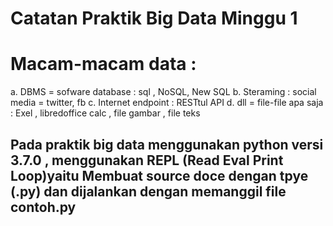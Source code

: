 # Catatan Praktik Big Data Minggu 1
# Macam-macam data : 
a. DBMS = sofware database : sql , NoSQL, New SQL
b. Steraming : social media = twitter, fb
c. Internet endpoint : RESTtul API
d. dll = file-file apa saja : Exel , libredoffice calc , file gambar , file teks
## Pada praktik big data menggunakan python versi 3.7.0 , menggunakan REPL (Read Eval Print Loop)yaitu Membuat source doce dengan tpye (.py) dan dijalankan dengan memanggil file contoh.py
